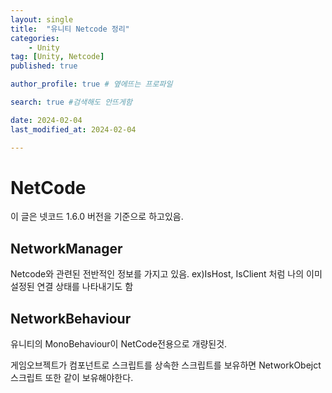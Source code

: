 ```yaml
---
layout: single
title:  "유니티 Netcode 정리"
categories: 
    - Unity
tag: [Unity, Netcode]
published: true

author_profile: true # 옆에뜨는 프로파일

search: true #검색해도 안뜨게함

date: 2024-02-04
last_modified_at: 2024-02-04

---
```



# NetCode
이 글은 넷코드 1.6.0 버전을 기준으로 하고있음.

## NetworkManager
Netcode와 관련된 전반적인 정보를 가지고 있음. ex)IsHost, IsClient 처럼 나의 이미 설정된 연결 상태를 나타내기도 함

## NetworkBehaviour
유니티의 MonoBehaviour이 NetCode전용으로 개량된것.

게임오브젝트가 컴포넌트로 스크립트를 상속한 스크립트를 보유하면 NetworkObejct 스크립트 또한 같이 보유해야한다.






